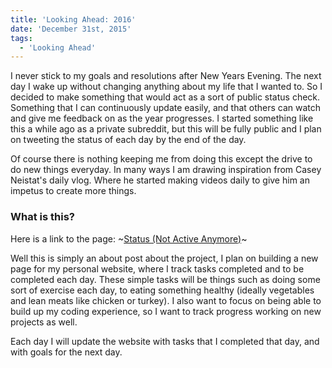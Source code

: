 ```yaml
---
title: 'Looking Ahead: 2016'
date: 'December 31st, 2015'
tags:
  - 'Looking Ahead'
---
```


I never stick to my goals and resolutions after New Years Evening. The next day
I wake up without changing anything about my life that I wanted to. So I decided
to make something that would act as a sort of public status check. Something
that I can continuously update easily, and that others can watch and give me
feedback on as the year progresses. I started something like this a while ago as
a private subreddit, but this will be fully public and I plan on tweeting the
status of each day by the end of the day.

Of course there is nothing keeping me from doing this except the drive to do new
things everyday. In many ways I am drawing inspiration from Casey Neistat's
daily vlog. Where he started making videos daily to give him an impetus to
create more things.

### What is this?

Here is a link to the page:
~[Status (Not Active Anymore)](http://matthamlin.me/status.html)~

Well this is simply an about post about the project, I plan on building a new
page for my personal website, where I track tasks completed and to be completed
each day. These simple tasks will be things such as doing some sort of exercise
each day, to eating something healthy (ideally vegetables and lean meats like
chicken or turkey). I also want to focus on being able to build up my coding
experience, so I want to track progress working on new projects as well.

Each day I will update the website with tasks that I completed that day, and
with goals for the next day.
